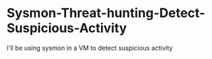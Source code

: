 # Sysmon-Threat-hunting-Detect-Suspicious-Activity
I'll be using sysmon in a VM to detect suspicious activity
